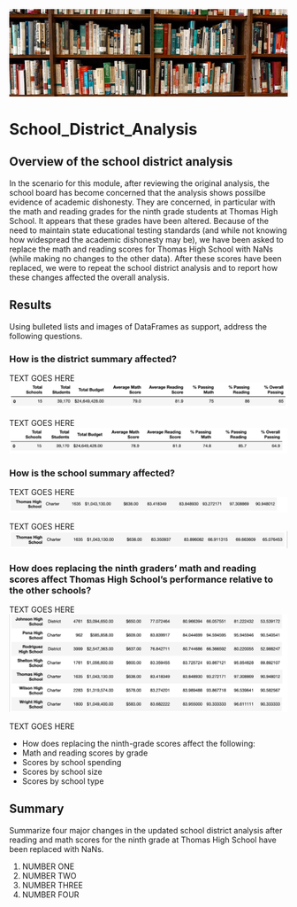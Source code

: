 <!-- Photo below by Element5 Digital from Pexels -->
<img src=https://github.com/tn64/School_District_Analysis/blob/main/Resources/pexels-element-digital-1370295.jpg>

# School_District_Analysis

## Overview of the school district analysis
In the scenario for this module, after reviewing the original analysis, the school board has become concerned that the analysis shows possilbe evidence of academic dishonesty. They are concerned, in particular with the math and reading grades for the ninth grade students at Thomas High School. It appears that these grades have been altered. Because of the need to maintain state educational testing standards (and while not knowing how widespread the academic dishonesty may be), we have been asked  to replace the math and reading scores for Thomas High School with NaNs (while making no changes to the other data). After these scores have been replaced, we were to repeat the school district analysis and to  report how these changes affected the overall analysis.

## Results 
Using bulleted lists and images of DataFrames as support, address the following questions.

### How is the district summary affected?

TEXT GOES HERE
<img src=https://github.com/tn64/School_District_Analysis/blob/main/Resources/District_summary_original.png>

TEXT GOES HERE
<img src=https://github.com/tn64/School_District_Analysis/blob/main/Resources/District_summary_new.png>


### How is the school summary affected?

TEXT GOES HERE
<img src=https://github.com/tn64/School_District_Analysis/blob/main/Resources/Thomas%20_per_school_original.png>

TEXT GOES HERE
<img src=https://github.com/tn64/School_District_Analysis/blob/main/Resources/Thomas_per_school_new2.png>


### How does replacing the ninth graders’ math and reading scores affect Thomas High School’s performance relative to the other schools?

TEXT GOES HERE
<img src=https://github.com/tn64/School_District_Analysis/blob/main/Resources/Cp_other_schools_original.png>


TEXT GOES HERE




- How does replacing the ninth-grade scores affect the following:
- Math and reading scores by grade
- Scores by school spending
- Scores by school size
- Scores by school type

## Summary 

Summarize four major changes in the updated school district analysis after reading and math scores for the ninth grade at Thomas High School have been replaced with NaNs.

1. NUMBER ONE
2. NUMBER TWO
3. NUMBER THREE
4. NUMBER FOUR
